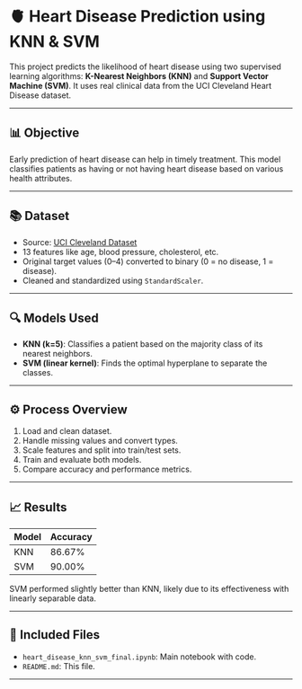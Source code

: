 # 🫀 Heart Disease Prediction using KNN & SVM

This project predicts the likelihood of heart disease using two supervised learning algorithms: **K-Nearest Neighbors (KNN)** and **Support Vector Machine (SVM)**. It uses real clinical data from the UCI Cleveland Heart Disease dataset.

---

## 📊 Objective

Early prediction of heart disease can help in timely treatment. This model classifies patients as having or not having heart disease based on various health attributes.

---

## 📚 Dataset

- Source: [UCI Cleveland Dataset](https://archive.ics.uci.edu/ml/datasets/Heart+Disease)
- 13 features like age, blood pressure, cholesterol, etc.
- Original target values (0–4) converted to binary (0 = no disease, 1 = disease).
- Cleaned and standardized using `StandardScaler`.

---

## 🔍 Models Used

- **KNN (k=5)**: Classifies a patient based on the majority class of its nearest neighbors.
- **SVM (linear kernel)**: Finds the optimal hyperplane to separate the classes.

---

## ⚙️ Process Overview

1. Load and clean dataset.
2. Handle missing values and convert types.
3. Scale features and split into train/test sets.
4. Train and evaluate both models.
5. Compare accuracy and performance metrics.

---

## 📈 Results

| Model | Accuracy |
|-------|----------|
| KNN   | 86.67%   |
| SVM   | 90.00%   |

SVM performed slightly better than KNN, likely due to its effectiveness with linearly separable data.

---

## 📁 Included Files

- `heart_disease_knn_svm_final.ipynb`: Main notebook with code.
- `README.md`: This file.

---


